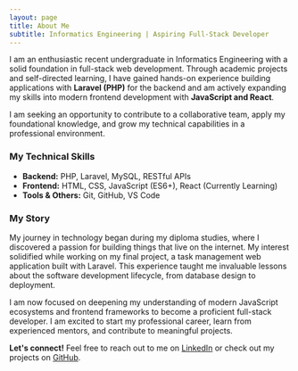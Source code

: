 ```yaml
---
layout: page
title: About Me
subtitle: Informatics Engineering | Aspiring Full-Stack Developer
---
```


I am an enthusiastic recent undergraduate in Informatics Engineering with a solid foundation in full-stack web development. Through academic projects and self-directed learning, I have gained hands-on experience building applications with **Laravel (PHP)** for the backend and am actively expanding my skills into modern frontend development with **JavaScript and React**.

I am seeking an opportunity to contribute to a collaborative team, apply my foundational knowledge, and grow my technical capabilities in a professional environment.

### My Technical Skills

- **Backend:** PHP, Laravel, MySQL, RESTful APIs
- **Frontend:** HTML, CSS, JavaScript (ES6+), React (Currently Learning)
- **Tools & Others:** Git, GitHub, VS Code

### My Story

My journey in technology began during my diploma studies, where I discovered a passion for building things that live on the internet. My interest solidified while working on my final project, a task management web application built with Laravel. This experience taught me invaluable lessons about the software development lifecycle, from database design to deployment.

I am now focused on deepening my understanding of modern JavaScript ecosystems and frontend frameworks to become a proficient full-stack developer. I am excited to start my professional career, learn from experienced mentors, and contribute to meaningful projects.

**Let's connect!** Feel free to reach out to me on [LinkedIn](https://www.linkedin.com/in/albi-nur/) or check out my projects on [GitHub](https://github.com/albinurrosif).
